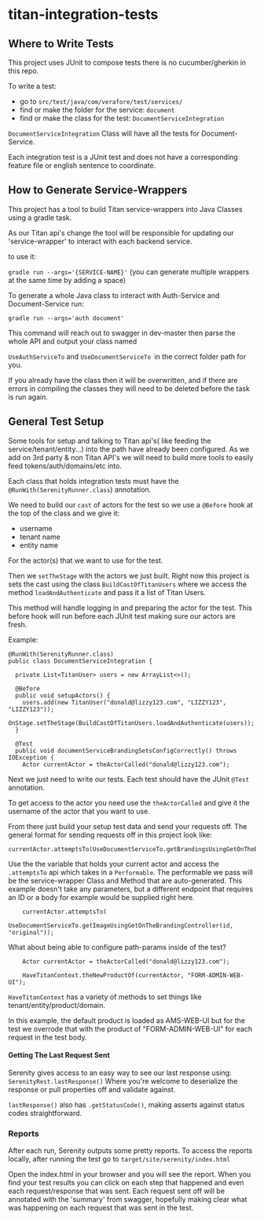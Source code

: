 # titan-integration-tests

## Where to Write Tests

This project uses JUnit to compose tests there is no cucumber/gherkin in this repo.

To write a test:
- go to `src/test/java/com/verafore/test/services/`
- find or make the folder for the service: `document`
- find or make the class for the test: `DocumentServiceIntegration`

`DocumentServiceIntegration` Class will have all the tests for Document-Service.

Each integration test is a JUnit test and does not have a corresponding feature file or english sentence to coordinate.


## How to Generate Service-Wrappers 

This project has a tool to build Titan service-wrappers into Java Classes using a gradle task.

As our Titan api's change the tool will be responsible for updating our 'service-wrapper' to 
interact with each backend service. 

to use it:

``gradle run --args='{SERVICE-NAME}'`` (you can generate multiple wrappers at the same time by adding a space)

To generate a whole Java class to interact with Auth-Service and Document-Service run:

``gradle run --args='auth document'``

This command will reach out to swagger in dev-master then parse the whole API and output your class named

`UseAuthServiceTo` and `UseDocumentServiceTo `in the correct folder path for you.

 
 If you already have the class then it will be overwritten, and if there are errors in compiling the classes they will need to be deleted before the task is run again.


## General Test Setup

Some tools for setup and talking to Titan api's( like feeding the service/tenant/entity...) into the path have already been configured.
As we add on 3rd party & non Titan API's we will need to build more tools to easily feed tokens/auth/domains/etc into.

Each class that holds integration tests must have the `@RunWith(SerenityRunner.class`) annotation.

We need to build our `cast` of actors for the test so we use a `@Before` hook at the top of the class and we give it:
- username
- tenant name
- entity name

For the actor(s) that we want to use for the test.

Then we `setTheStage` with the actors we just built.
Right now this project is sets the cast using the class
`BuildCastOfTitanUsers` where we access the method `loadAndAuthenticate` and pass it a list of Titan Users.
 
 This method will handle logging in and preparing the actor for the test.
This before hook will run before each JUnit test making sure our actors are fresh.

Example:
`````
@RunWith(SerenityRunner.class)
public class DocumentServiceIntegration {

  private List<TitanUser> users = new ArrayList<>();

  @Before
  public void setupActors() {
    users.add(new TitanUser("donald@lizzy123.com", "LIZZY123", "LIZZY123"));
    OnStage.setTheStage(BuildCastOfTitanUsers.loadAndAuthenticate(users));
  }

  @Test
  public void documentServiceBrandingSetsConfigCorrectly() throws IOException {
    Actor currentActor = theActorCalled("donald@lizzy123.com");

`````

Next we just need to write our tests.
Each test should have the JUnit `@Test` annotation.

To get access to the actor you need use the `theActorCalled`
 and give it the username of the actor that you want to use.

From there just build your setup test data and send your requests off. 
The general format for sending requests off in this project look like:

```
currentActor.attemptsTo(UseDocumentServiceTo.getBrandingsUsingGetOnTheBrandingController());
```

Use the the variable that holds your current actor and access the `.attemptsTo` api which takes in a `Performable`.
The performable we pass will be the service-wrapper Class and Method that are auto-generated.
This example doesn't take any parameters, but a different endpoint that requires an ID or a body for example 
 would be supplied right here.
 
```
    currentActor.attemptsTo(
        UseDocumentServiceTo.getImageUsingGetOnTheBrandingController(id, "original"));
```

What about being able to configure path-params inside of the test?
```
    Actor currentActor = theActorCalled("donald@lizzy123.com");

    HaveTitanContext.theNewProductOf(currentActor, "FORM-ADMIN-WEB-UI");
```
`HaveTitanContext` has a variety of methods to set things like tenant/entity/product/domain.

In this example, the default product is loaded as AMS-WEB-UI but for the test
we overrode that with the product of "FORM-ADMIN-WEB-UI" for each request in the test body.

#### Getting The Last Request Sent
Serenity gives access to an easy way to see our last response using:
`SerenityRest.lastResponse()`
Where you're welcome to deserialize the response or pull properties off and validate against.

`lastResponse()` also has `.getStatusCode()`, making asserts against status codes
straightforward.

### Reports
After each run, Serenity outputs some pretty reports.
To access the reports locally, after running the test go to 
`target/site/serenity/index.html`

Open the index.html in your browser and you will see the report. When you find your
test results you can click on each step that happened and even each request/response that was sent. Each request sent off will be annotated with the 'summary' from swagger, hopefully making clear what was happening on each request that was sent in the test.
